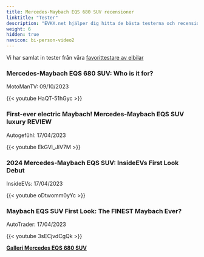 ```yaml
---
title: Mercedes-Maybach EQS 680 SUV recensioner
linktitle: "Tester"
description: "EVKX.net hjälper dig hitta de bästa testerna och recensionerna av denna modell."
weight: 6
hidden: true
navicon: bi-person-video2
---
```

Vi har samlat in tester från våra [favorittestare av elbilar](../../../../../guides/evreviewers/)

<div class="container text-center shadow p-2 pe-4 mb-5 bg-body-tertiary rounded border">
<h3>Mercedes-Maybach EQS 680 SUV: Who is it for?</h3>
<p>MotoManTV: 09/10/2023</p>

{{< youtube HaQT-51hGyc >}}

</div>
<div class="container text-center shadow p-2 pe-4 mb-5 bg-body-tertiary rounded border">
<h3>First-ever electric Maybach! Mercedes-Maybach EQS SUV luxury REVIEW</h3>
<p>Autogefûhl: 17/04/2023</p>

{{< youtube EkGVi_JiV7M >}}

</div>
<div class="container text-center shadow p-2 pe-4 mb-5 bg-body-tertiary rounded border">
<h3>2024 Mercedes-Maybach EQS SUV: InsideEVs First Look Debut</h3>
<p>InsideEVs: 17/04/2023</p>

{{< youtube oDtwomm0yYc >}}

</div>
<div class="container text-center shadow p-2 pe-4 mb-5 bg-body-tertiary rounded border">
<h3>Maybach EQS SUV First Look: The FINEST Maybach Ever?</h3>
<p>AutoTrader: 17/04/2023</p>

{{< youtube 3sECjvdCgQk >}}

</div>
<div class="mt-3 mb-3">
<a href="../gallery/" class="text-decoration-none text-black">
<strong><i class="bi-arrow-left"></i>Galleri  </strong>
</a>
<a href="../" class="text-decoration-none text-black float-end">
<strong>Mercedes EQS 680 SUV <i class="bi-arrow-right"></i></strong>
</a>
</div>
